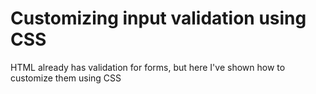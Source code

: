 # Customizing input validation using CSS

HTML already has validation for forms, but here I've shown how to customize them using CSS
